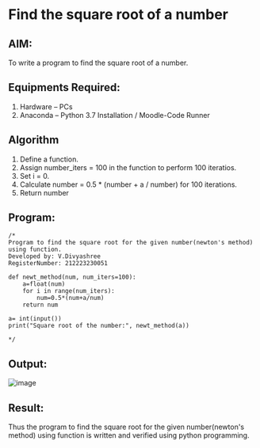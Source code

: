 # Find the square root of a number

## AIM:
To write a program to find the square root of a number.

## Equipments Required:
1. Hardware – PCs
2. Anaconda – Python 3.7 Installation / Moodle-Code Runner

## Algorithm
1. Define a function.
2. Assign number_iters = 100 in the function to perform 100 iteratios.
3. Set i = 0.
4. Calculate  number = 0.5 * (number + a / number) for 100 iterations.
5. Return number

## Program:
```
/*
Program to find the square root for the given number(newton's method) using function.
Developed by: V.Divyashree
RegisterNumber: 212223230051

def newt_method(num, num_iters=100):
    a=float(num)
    for i in range(num_iters):
        num=0.5*(num+a/num)
    return num

a= int(input())
print("Square root of the number:", newt_method(a))

*/
```

## Output:

![image](https://github.com/divya280/Square-root-of-a-number/assets/82276099/df491e6e-bb45-47ec-a41b-7283eb2a6907)



## Result:
Thus the program to find the square root for the given number(newton's method) using function is written and verified using python programming.
